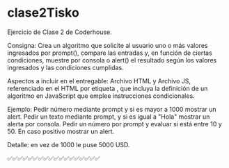 # clase2Tisko
Ejercicio de Clase 2 de Coderhouse.


Consigna: Crea un algoritmo que solicite al usuario uno o más valores ingresados por prompt(), compare las entradas y, en función de ciertas condiciones, muestre por consola o alert() el resultado según los valores ingresados y las condiciones cumplidas.

Aspectos a incluir en el entregable:
Archivo HTML y Archivo JS, referenciado en el HTML por etiqueta <script src="js/miarchivo.js"></script>, que incluya la definición de un algoritmo en JavaScript que emplee instrucciones condicionales.

Ejemplo:
Pedir número mediante prompt y si es mayor a 1000 mostrar un alert.
Pedir un texto mediante prompt, y si es igual a "Hola" mostrar un alerta por consola.
Pedir un número por prompt y evaluar si está entre 10 y 50. En caso positivo mostrar un alert.

Detalle: en vez de 1000 le puse 5000 USD. 


✅✅✅✅✅✅✅✅✅✅✅✅✅✅✅✅✅✅
